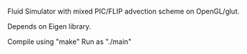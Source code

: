 Fluid Simulator with mixed PIC/FLIP advection scheme on OpenGL/glut.

Depends on Eigen library.

Compile using "make"
Run as "./main"
